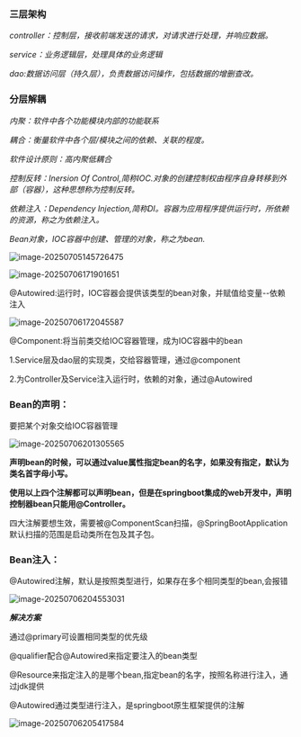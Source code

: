 ### 三层架构

*controller：控制层，接收前端发送的请求，对请求进行处理，并响应数据。*

*service：业务逻辑层，处理具体的业务逻辑*

*dao:数据访问层（持久层），负责数据访问操作，包括数据的增删查改。*

### 分层解耦 

*内聚：软件中各个功能模块内部的功能联系*

*耦合：衡量软件中各个层/模块之间的依赖、关联的程度。*

*软件设计原则：高内聚低耦合*

*控制反转：Inersion Of Control,简称IOC.对象的创建控制权由程序自身转移到外部（容器），这种思想称为控制反转。*

*依赖注入：Dependency Injection,简称DI。容器为应用程序提供运行时，所依赖的资源，称之为依赖注入。*

*Bean对象，IOC容器中创建、管理的对象，称之为bean.*

![image-20250705145726475](C:\Users\45379\AppData\Roaming\Typora\typora-user-images\image-20250705145726475.png)

![image-20250706171901651](C:\Users\45379\AppData\Roaming\Typora\typora-user-images\image-20250706171901651.png)

@Autowired:运行时，IOC容器会提供该类型的bean对象，并赋值给变量--依赖注入

![image-20250706172045587](C:\Users\45379\AppData\Roaming\Typora\typora-user-images\image-20250706172045587.png)

@Component:将当前类交给IOC容器管理，成为IOC容器中的bean

1.Service层及dao层的实现类，交给容器管理，通过@component

2.为Controller及Service注入运行时，依赖的对象，通过@Autowired

### Bean的声明：

要把某个对象交给IOC容器管理

![image-20250706201305565](C:\Users\45379\AppData\Roaming\Typora\typora-user-images\image-20250706201305565.png)

**声明bean的时候，可以通过value属性指定bean的名字，如果没有指定，默认为类名首字母小写。**

**使用以上四个注解都可以声明bean，但是在springboot集成的web开发中，声明控制器bean只能用@Controller。**

四大注解要想生效，需要被@ComponentScan扫描，@SpringBootApplication默认扫描的范围是启动类所在包及其子包。

### Bean注入：

@Autowired注解，默认是按照类型进行，如果存在多个相同类型的bean,会报错

![image-20250706204553031](C:\Users\45379\AppData\Roaming\Typora\typora-user-images\image-20250706204553031.png)

***解决方案***

通过@primary可设置相同类型的优先级

@qualifier配合@Autowired来指定要注入的bean类型

@Resource来指定注入的是哪个bean,指定bean的名字，按照名称进行注入，通过jdk提供

@Autowired通过类型进行注入，是springboot原生框架提供的注解

![image-20250706205417584](C:\Users\45379\AppData\Roaming\Typora\typora-user-images\image-20250706205417584.png)